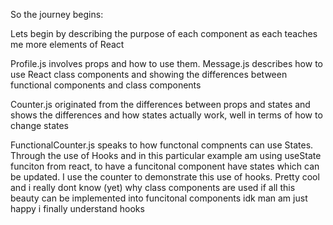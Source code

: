 So the journey begins:

Lets begin by describing the purpose of each component as each teaches me more elements of React

Profile.js involves props and how to use them.
Message.js describes how to use React class components and showing the differences between functional components and class components 

Counter.js originated from the differences between props and states and shows the differences and how states actually work, well in terms of how to change states 

FunctionalCounter.js speaks to how functonal compnents can use States. Through the use of Hooks and in this particular example am using useState funciton from react, to have a funcitonal component have states which can be updated. I use the counter to demonstrate this use of hooks. Pretty cool and i really dont know (yet) why class components are used if all this beauty can be implemented into funcitonal components idk man am just happy i finally understand hooks
